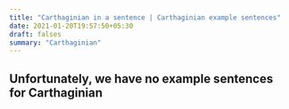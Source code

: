 ```yaml
---
title: "Carthaginian in a sentence | Carthaginian example sentences"
date: 2021-01-20T19:57:50+05:30
draft: falses
summary: "Carthaginian"
---
```

## Unfortunately, we have no example sentences for Carthaginian                 

